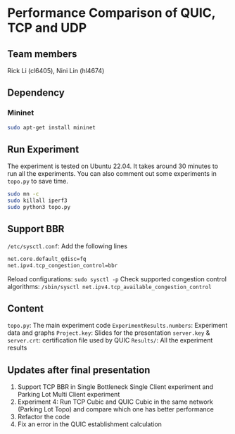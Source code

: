 # Performance Comparison of QUIC, TCP and UDP

## Team members
Rick Li (cl6405), Nini Lin (hl4674)

## Dependency
### Mininet
``` bash
sudo apt-get install mininet
```

## Run Experiment
The experiment is tested on Ubuntu 22.04. It takes around 30 minutes to run all the experiments. You can also comment out some experiments in `topo.py` to save time.
``` bash
sudo mn -c
sudo killall iperf3
sudo python3 topo.py
```

## Support BBR
`/etc/sysctl.conf`: Add the following lines
``` bash
net.core.default_qdisc=fq
net.ipv4.tcp_congestion_control=bbr
```
Reload configurations: `sudo sysctl -p`
Check supported congestion control algorithms: `/sbin/sysctl net.ipv4.tcp_available_congestion_control`

## Content
`topo.py`: The main experiment code
`ExperimentResults.numbers`: Experiment data and graphs
`Project.key`: Slides for the presentation
`server.key` & `server.crt`: certification file used by QUIC
`Results/`: All the experiment results

## Updates after final presentation
1. Support TCP BBR in Single Bottleneck Single Client experiment and Parking Lot Multi Client experiment
2. Experiment 4: Run TCP Cubic and QUIC Cubic in the same network (Parking Lot Topo) and compare which one has better performance
3. Refactor the code
4. Fix an error in the QUIC establishment calculation
